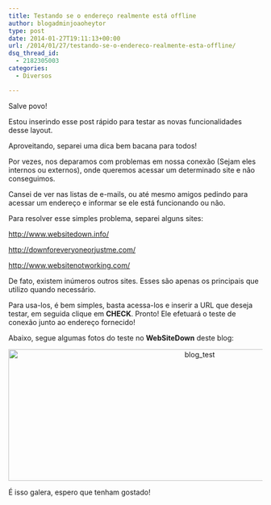 ```yaml
---
title: Testando se o endereço realmente está offline
author: blogadminjoaoheytor
type: post
date: 2014-01-27T19:11:13+00:00
url: /2014/01/27/testando-se-o-endereco-realmente-esta-offline/
dsq_thread_id:
  - 2182305003
categories:
  - Diversos

---
```

Salve povo!

Estou inserindo esse post rápido para testar as novas funcionalidades desse layout.

Aproveitando, separei uma dica bem bacana para todos!

Por vezes, nos deparamos com problemas em nossa conexão (Sejam eles internos ou externos), onde queremos acessar um determinado site e não conseguimos.

Cansei de ver nas listas de e-mails, ou até mesmo amigos pedindo para acessar um endereço e informar se ele está funcionando ou não.

Para resolver esse simples problema, separei alguns sites:

<a href="http://www.websitedown.info/" target="_blank">http://www.websitedown.info/</a>

<a href="http://downforeveryoneorjustme.com/" target="_blank">http://downforeveryoneorjustme.com/</a>

<a href="http://www.websitenotworking.com/" target="_blank">http://www.websitenotworking.com/</a>

De fato, existem inúmeros outros sites. Esses são apenas os principais que utilizo quando necessário.

Para usa-los, é bem simples, basta acessa-los e inserir a URL que deseja testar, em seguida clique em **CHECK**. Pronto! Ele efetuará o teste de conexão junto ao endereço fornecido!

Abaixo, segue algumas fotos do teste no **WebSiteDown** deste blog:

<p style="text-align: center">
  <a href="/img/sites/4/2014/01/blog_test.png"><img loading="lazy" class="aligncenter size-full wp-image-710" alt="blog_test" src="/img/sites/4/2014/01/blog_test.png" width="743" height="261" /></a>
</p>

É isso galera, espero que tenham gostado!

&nbsp;